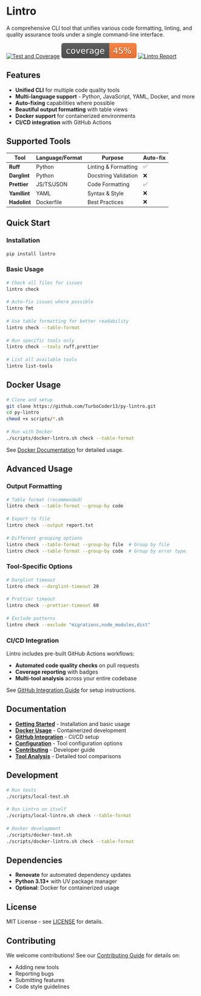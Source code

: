 # Lintro

A comprehensive CLI tool that unifies various code formatting, linting, and quality assurance tools under a single command-line interface.

[![Test and Coverage](https://github.com/TurboCoder13/py-lintro/actions/workflows/test-coverage.yml/badge.svg)](https://github.com/TurboCoder13/py-lintro/actions/workflows/test-coverage.yml)
[![Coverage](https://raw.githubusercontent.com/TurboCoder13/py-lintro/main/coverage-badge.svg)](https://github.com/TurboCoder13/py-lintro/actions/workflows/test-coverage.yml)
[![Lintro Report](https://github.com/TurboCoder13/py-lintro/actions/workflows/lintro-report.yml/badge.svg)](https://github.com/TurboCoder13/py-lintro/actions/workflows/lintro-report.yml)

## Features

- **Unified CLI** for multiple code quality tools
- **Multi-language support** - Python, JavaScript, YAML, Docker, and more
- **Auto-fixing** capabilities where possible
- **Beautiful output formatting** with table views
- **Docker support** for containerized environments
- **CI/CD integration** with GitHub Actions

## Supported Tools

| Tool         | Language/Format | Purpose              | Auto-fix |
| ------------ | --------------- | -------------------- | -------- |
| **Ruff**     | Python          | Linting & Formatting | ✅       |
| **Darglint** | Python          | Docstring Validation | ❌       |
| **Prettier** | JS/TS/JSON      | Code Formatting      | ✅       |
| **Yamllint** | YAML            | Syntax & Style       | ❌       |
| **Hadolint** | Dockerfile      | Best Practices       | ❌       |

## Quick Start

### Installation

```bash
pip install lintro
```

### Basic Usage

```bash
# Check all files for issues
lintro check

# Auto-fix issues where possible
lintro fmt

# Use table formatting for better readability
lintro check --table-format

# Run specific tools only
lintro check --tools ruff,prettier

# List all available tools
lintro list-tools
```

## Docker Usage

```bash
# Clone and setup
git clone https://github.com/TurboCoder13/py-lintro.git
cd py-lintro
chmod +x scripts/*.sh

# Run with Docker
./scripts/docker-lintro.sh check --table-format
```

See [Docker Documentation](docs/docker.md) for detailed usage.

## Advanced Usage

### Output Formatting

```bash
# Table format (recommended)
lintro check --table-format --group-by code

# Export to file
lintro check --output report.txt

# Different grouping options
lintro check --table-format --group-by file  # Group by file
lintro check --table-format --group-by code  # Group by error type
```

### Tool-Specific Options

```bash
# Darglint timeout
lintro check --darglint-timeout 20

# Prettier timeout
lintro check --prettier-timeout 60

# Exclude patterns
lintro check --exclude "migrations,node_modules,dist"
```

### CI/CD Integration

Lintro includes pre-built GitHub Actions workflows:

- **Automated code quality checks** on pull requests
- **Coverage reporting** with badges
- **Multi-tool analysis** across your entire codebase

See [GitHub Integration Guide](docs/github-integration.md) for setup instructions.

## Documentation

- **[Getting Started](docs/getting-started.md)** - Installation and basic usage
- **[Docker Usage](docs/docker.md)** - Containerized development
- **[GitHub Integration](docs/github-integration.md)** - CI/CD setup
- **[Configuration](docs/configuration.md)** - Tool configuration options
- **[Contributing](docs/contributing.md)** - Developer guide
- **[Tool Analysis](docs/tool-analysis/)** - Detailed tool comparisons

## Development

```bash
# Run tests
./scripts/local-test.sh

# Run Lintro on itself
./scripts/local-lintro.sh check --table-format

# Docker development
./scripts/docker-test.sh
./scripts/docker-lintro.sh check --table-format
```

## Dependencies

- **Renovate** for automated dependency updates
- **Python 3.13+** with UV package manager
- **Optional**: Docker for containerized usage

## License

MIT License - see [LICENSE](LICENSE) for details.

## Contributing

We welcome contributions! See our [Contributing Guide](docs/contributing.md) for details on:

- Adding new tools
- Reporting bugs
- Submitting features
- Code style guidelines
